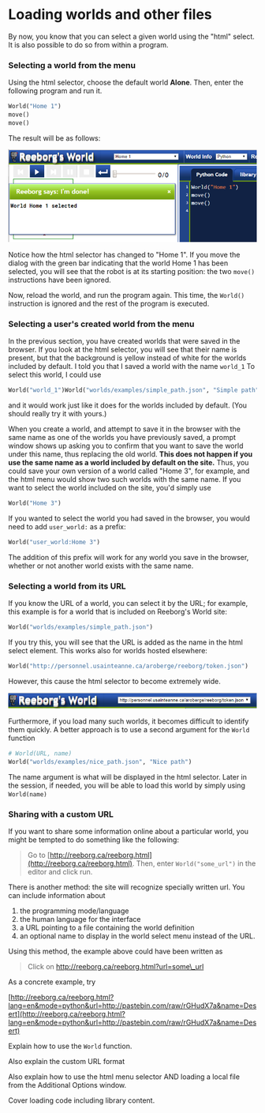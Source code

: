 # Loading worlds and other files

By now, you know that you can select a given world using the "html" select. It is also possible to do so from within a program.

### Selecting a world from the menu

Using the html selector, choose the default world **Alone**. Then, enter the following program and run it.

```py
World("Home 1")
move()
move()
```

The result will be as follows:

![](/assets/world_run_select.png)

Notice how the html selector has changed to "Home 1". If you move the dialog with the green bar indicating that the world Home 1 has been selected, you will see that the robot is at its starting position: the two `move()` instructions have been ignored.

Now, reload the world, and run the program again. This time, the `World()` instruction is ignored and the rest of the program is executed.

### Selecting a user's created world from the menu

In the previous section, you have created worlds that were saved in the browser. If you look at the html selector, you will see that their name is present, but that the background is yellow instead of white for the worlds included by default. I told you that I saved a world with the name `world_1` To select this world, I could use

```py
World("world_1")World("worlds/examples/simple_path.json", "Simple path")
```

and it would work just like it does for the worlds included by default. \(You should really try it with yours.\)

When you create a world, and attempt to save it in the browser with the same name as one of the worlds you have previously saved, a prompt window shows up asking you to confirm that you want to save the world under this name, thus replacing the old world. **This does not happen if you use the same name as a world included by default on the site.** Thus, you could save your own version of a world called "Home 3", for example, and the html menu would show two such worlds with the same name. If you want to select the world included on the site, you'd simply use

```py
World("Home 3")
```

If you wanted to select the world you had saved in the browser, you would need to add `user_world:` as a prefix:

```py
World("user_world:Home 3")
```

The addition of this prefix will work for any world you save in the browser, whether or not another world exists with the same name.

### Selecting a world from its URL

If you know the URL of a world, you can select it by the URL; for example, this example is for a world that is included on Reeborg's World site:

```py
World("worlds/examples/simple_path.json")
```

If you try this, you will see that the URL is added as the name in the html select element. This works also for worlds hosted elsewhere:

```py
World("http://personnel.usainteanne.ca/aroberge/reeborg/token.json")
```

However, this cause the html selector to become extremely wide.

![](/assets/long_html_select.png)

Furthermore, if you load many such worlds, it becomes difficult to identify them quickly. A better approach is to use a second argument for the `World` function

```py
# World(URL, name)
World("worlds/examples/nice_path.json", "Nice path")
```

The name argument is what will be displayed in the html selector.  Later in the session, if needed, you will be able to load this world by simply using `World(name)`

### Sharing with a custom URL

If you want to share some information online about a particular world, you might be tempted to do something like the following:

> Go to [http://reeborg.ca/reeborg.html](http://reeborg.ca/reeborg.html). Then, enter `World("some_url")` in the editor and click run.

There is another method: the site will recognize specially written url. You can include information about

1. the programming mode/language
2. the human language for the interface
3. a URL pointing to a file containing the world definition
4. an optional name to display in the world select menu instead of the URL.

Using this method, the example above could have been written as

> Click on http://reeborg.ca/reeborg.html?url=some\_url

As a concrete example, try 

[http://reeborg.ca/reeborg.html?lang=en&mode=python&url=http://pastebin.com/raw/rGHudX7a&name=Desert](http://reeborg.ca/reeborg.html?lang=en&mode=python&url=http://pastebin.com/raw/rGHudX7a&name=Desert)

Explain how to use the `World` function.

Also explain the custom URL format

Also explain how to use the html menu selector AND loading a local file from the Additional Options window.

Cover loading code including library content.

